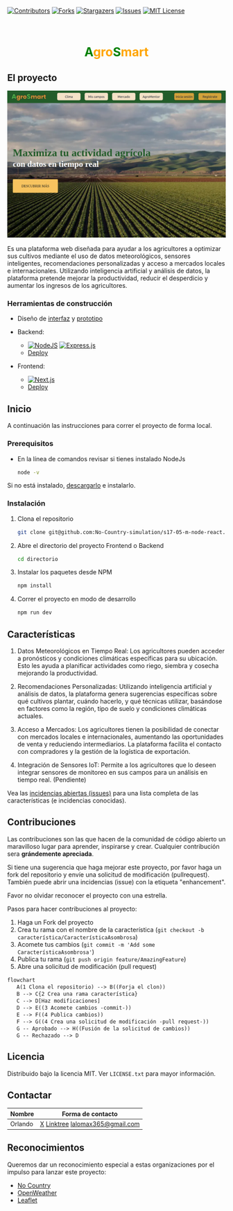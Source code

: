 
<!-- PROJECT SHIELDS -->
<!--
*** I'm using markdown "reference style" links for readability.
*** Reference links are enclosed in brackets [ ] instead of parentheses ( ).
*** See the bottom of this document for the declaration of the reference variables
*** for contributors-url, forks-url, etc. This is an optional, concise syntax you may use.
*** https://www.markdownguide.org/basic-syntax/#reference-style-links
-->

<!-- Aquí iran insignias de github, que serán habilitadas cuando el proyecto esté en público -->

[![Contributors][contributors-shield]][contributors-url]
[![Forks][forks-shield]][forks-url]
[![Stargazers][stars-shield]][stars-url]
[![Issues][issues-shield]][issues-url]
[![MIT License][license-shield]][license-url] 




<!-- PROJECT LOGO -->
<br />
<div align="center">
  <!-- 
  <a href="https://github.com/othneildrew/Best-README-Template">
    <img src="images/logo.png" alt="Logo" width="80" height="80"> 
  </a>
  -->

  <h1 align="center"><span style="color:green">A</span><span style="color:orange">gro<span><span style="color:green">S</span>mart</h1>

</div>



<!-- ABOUT THE PROJECT -->
## El proyecto
![alt text](/images/image.png)

Es una plataforma web diseñada para ayudar a los agricultores a optimizar sus cultivos mediante el uso de datos meteorológicos, sensores inteligentes, recomendaciones personalizadas y acceso a mercados locales e internacionales. Utilizando inteligencia artificial y análisis de datos, la plataforma pretende mejorar la productividad, reducir el desperdicio y aumentar los ingresos de los agricultores. 


### Herramientas de construcción

* Diseño de [interfaz](https://www.figma.com/design/f8Gz2AhBKFWJ4zMDqlUonq/Agricultura-inteligente?node-id=1-8&node-type=canvas&t=6GJZLG8wmJHqycdB-0) y [prototipo](https://www.figma.com/proto/f8Gz2AhBKFWJ4zMDqlUonq/Agricultura-inteligente?page-id=1%3A8&node-id=31-614&node-type=FRAME&viewport=436%2C251%2C0.16&t=o1V420R49LM2dUlG-1&scaling=scale-down-width&content-scaling=fixed)

* Backend: 
   * [![NodeJS][NodeJS]][Node-url] [![Express.js][Express.js]][Express-url]
   * [Deploy](https://s17-05-m-node-back.onrender.com/api/v0)

* Frontend: 
   * [![Next.js][Next.js]][Next-url]
   * [Deploy](https://s17-05-m-node-react.onrender.com/)


<!-- GETTING STARTED -->
## Inicio

A continuación las instrucciones para correr el proyecto de forma local.

### Prerequisitos

* En la línea de comandos revisar si tienes instalado NodeJs
  ```sh
  node -v
  ```
Si no está instalado, [descargarlo](https://nodejs.org/en) e instalarlo.

### Instalación

1. Clona el repositorio
   ```sh
   git clone git@github.com:No-Country-simulation/s17-05-m-node-react.git
   ```
1. Abre el directorio del proyecto Frontend o Backend
   ```sh
   cd directorio
   ```
   
3. Instalar los paquetes desde NPM
   ```sh
   npm install
   ```
4. Correr el proyecto en modo de desarrollo
   ```js
   npm run dev
   ```


<!-- ROADMAP -->
## Características

1. Datos Meteorológicos en Tiempo Real: Los agricultores pueden acceder a pronósticos y condiciones climáticas específicas para su ubicación. Esto les ayuda a planificar actividades como riego, siembra y cosecha mejorando la productividad. 

2. Recomendaciones Personalizadas: Utilizando inteligencia artificial y análisis de datos, la plataforma genera sugerencias específicas sobre qué cultivos plantar, cuándo hacerlo, y qué técnicas utilizar, basándose en factores como la región, tipo de suelo y condiciones climáticas actuales. 

3. Acceso a Mercados: Los agricultores tienen la posibilidad de conectar con mercados locales e internacionales, aumentando las oportunidades de venta y reduciendo intermediarios. La plataforma facilita el contacto con compradores y la gestión de la logística de exportación. 

4. Integración de Sensores IoT: Permite a los agricultores que lo deseen integrar sensores de monitoreo en sus campos para un análisis en tiempo real. (Pendiente) 
    

Vea las [incidencias abiertas (issues)](https://github.com/No-Country-simulation/s17-05-m-node-react/switchmodes/issues) para una lista completa de las características (e incidencias conocidas).



<!-- CONTRIBUTING -->
## Contribuciones

Las contribuciones son las que hacen de la comunidad de código abierto un maravilloso lugar para aprender, inspirarse y crear. Cualquier contribución sera **grándemente apreciada**.

Si tiene una sugerencia que haga mejorar este proyecto, por favor haga un fork del repositorio y envíe una solicitud de modificación (pullrequest). También puede abrir una incidencias (issue) con la etiqueta "enhancement".

Favor no olvidar reconocer el proyecto con una estrella. 

Pasos para hacer contribuciones al proyecto:

1. Haga un Fork del proyecto
2. Crea tu rama con el nombre de la característica (`git checkout -b característica/CaracterísticaAsombrosa`)
3. Acomete tus cambios (`git commit -m 'Add some CaracterísticaAsombrosa'`)
4. Publica tu rama (`git push origin feature/AmazingFeature`)
5. Abre una solicitud de modificación (pull request)


```mermaid
flowchart
   A(1 Clona el repositorio) --> B((Forja el clon))
   B --> C{2 Crea una rama característica}
   C --> D[Haz modificaciones]
   D --> E((3 Acomete cambios -commit-))
   E --> F((4 Publica cambios))
   F --> G((4 Crea una solicitud de modificación -pull request-))
   G -- Aprobado --> H((Fusión de la solicitud de cambios))
   G -- Rechazado --> D
```


<!-- LICENSE -->
## Licencia

Distribuido bajo la licencia MIT. Ver `LICENSE.txt` para mayor información.


<!-- CONTACT -->
## Contactar
| Nombre | Forma de contacto |
|------|-----|
| Orlando | [X](https://x.com/OrlandoFloresH) [Linktree](https://linktr.ee/lalomax) lalomax365@gmail.com |

<!-- Link del proyecto: [https://github.com/lalomax/malware](https://github.com/lalomax/malware) -->



<!-- ACKNOWLEDGMENTS -->
## Reconocimientos

Queremos dar un reconocimiento especial a estas organizaciones por el impulso para lanzar este proyecto:

* [No Country](https://www.nocountry.tech/)
* [OpenWeather](https://openweathermap.org/api)
* [Leaflet](https://leafletjs.com/)



<!-- MARKDOWN LINKS & IMAGES -->
<!-- https://www.markdownguide.org/basic-syntax/#reference-style-links -->
[contributors-shield]: https://img.shields.io/github/contributors/No-Country-simulation/s17-05-m-node-react.svg?style=for-the-badge
[contributors-url]: https://github.com/No-Country-simulation/s17-05-m-node-react/graphs/contributors
[forks-shield]: https://img.shields.io/github/forks/No-Country-simulation/s17-05-m-node-react.svg?style=for-the-badge
[forks-url]: https://github.com/No-Country-simulation/s17-05-m-node-react/switchmodes/network/members
[stars-shield]: https://img.shields.io/github/stars/No-Country-simulation/s17-05-m-node-react.svg?style=for-the-badge
[stars-url]: https://github.com/No-Country-simulation/s17-05-m-node-react/stargazers
[issues-shield]: https://img.shields.io/github/issues/No-Country-simulation/s17-05-m-node-react.svg?style=for-the-badge
[issues-url]: https://github.com/No-Country-simulation/s17-05-m-node-react/issues
[license-shield]: https://img.shields.io/github/license/lalomax/malware.svg?style=for-the-badge
[license-url]: https://github.com/No-Country-simulation/s17-05-m-node-react/blob/master/LICENSE.txt

[Next.js]: https://img.shields.io/badge/next.js-000000?style=for-the-badge&logo=nextdotjs&logoColor=white
[Next-url]: https://nextjs.org/
[Vitejs]: https://img.shields.io/badge/vite-%23646CFF.svg?style=for-the-badge&logo=vite&logoColor=white
[NodeJS]: https://img.shields.io/badge/node.js-6DA55F?style=for-the-badge&logo=node.js&logoColor=white
[Express.js]: https://img.shields.io/badge/express.js-%23404d59.svg?style=for-the-badge&logo=express&logoColor=%2361DAFB
[Express-url]: https://expressjs.com/
[Node-url]: https://nodejs.org/en
[vite-url]: https://vitejs.dev/
[React.js]: https://img.shields.io/badge/React-20232A?style=for-the-badge&logo=react&logoColor=61DAFB
[React-url]: https://reactjs.org/
[Vue.js]: https://img.shields.io/badge/Vue.js-35495E?style=for-the-badge&logo=vuedotjs&logoColor=4FC08D
[Vue-url]: https://vuejs.org/
[Angular.io]: https://img.shields.io/badge/Angular-DD0031?style=for-the-badge&logo=angular&logoColor=white
[Angular-url]: https://angular.io/
[Svelte.dev]: https://img.shields.io/badge/Svelte-4A4A55?style=for-the-badge&logo=svelte&logoColor=FF3E00
[Svelte-url]: https://svelte.dev/
[Laravel.com]: https://img.shields.io/badge/Laravel-FF2D20?style=for-the-badge&logo=laravel&logoColor=white
[Laravel-url]: https://laravel.com
[Bootstrap.com]: https://img.shields.io/badge/Bootstrap-563D7C?style=for-the-badge&logo=bootstrap&logoColor=white
[Bootstrap-url]: https://getbootstrap.com
[JQuery.com]: https://img.shields.io/badge/jQuery-0769AD?style=for-the-badge&logo=jquery&logoColor=white
[JQuery-url]: https://jquery.com 
